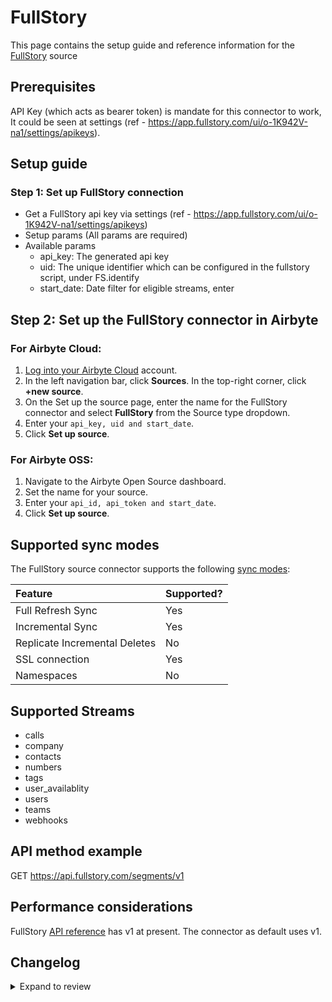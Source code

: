 # FullStory

This page contains the setup guide and reference information for the [FullStory](https://developer.fullstory.com/) source

## Prerequisites

API Key (which acts as bearer token) is mandate for this connector to work, It could be seen at settings (ref - https://app.fullstory.com/ui/o-1K942V-na1/settings/apikeys).

## Setup guide

### Step 1: Set up FullStory connection

- Get a FullStory api key via settings (ref - https://app.fullstory.com/ui/o-1K942V-na1/settings/apikeys)
- Setup params (All params are required)
- Available params
  - api_key: The generated api key
  - uid: The unique identifier which can be configured in the fullstory script, under FS.identify
  - start_date: Date filter for eligible streams, enter

## Step 2: Set up the FullStory connector in Airbyte

### For Airbyte Cloud:

1. [Log into your Airbyte Cloud](https://cloud.airbyte.io/workspaces) account.
2. In the left navigation bar, click **Sources**. In the top-right corner, click **+new source**.
3. On the Set up the source page, enter the name for the FullStory connector and select **FullStory** from the Source type dropdown.
4. Enter your `api_key, uid and start_date`.
5. Click **Set up source**.

### For Airbyte OSS:

1. Navigate to the Airbyte Open Source dashboard.
2. Set the name for your source.
3. Enter your `api_id, api_token and start_date`.
4. Click **Set up source**.

## Supported sync modes

The FullStory source connector supports the following [sync modes](https://docs.airbyte.com/cloud/core-concepts#connection-sync-modes):

| Feature                       | Supported? |
| :---------------------------- | :--------- |
| Full Refresh Sync             | Yes        |
| Incremental Sync              | Yes        |
| Replicate Incremental Deletes | No         |
| SSL connection                | Yes        |
| Namespaces                    | No         |

## Supported Streams

- calls
- company
- contacts
- numbers
- tags
- user_availablity
- users
- teams
- webhooks

## API method example

GET https://api.fullstory.com/segments/v1

## Performance considerations

FullStory [API reference](https://api.fullstory.com) has v1 at present. The connector as default uses v1.

## Changelog

<details>
  <summary>Expand to review</summary>

| Version | Date       | Pull Request                                       | Subject        |
| :------ | :--------- | :------------------------------------------------- | :------------- |
| 0.2.24 | 2025-10-14 | [61270](https://github.com/airbytehq/airbyte/pull/61270) | Update dependencies |
| 0.2.23 | 2025-05-24 | [60356](https://github.com/airbytehq/airbyte/pull/60356) | Update dependencies |
| 0.2.22 | 2025-05-10 | [59932](https://github.com/airbytehq/airbyte/pull/59932) | Update dependencies |
| 0.2.21 | 2025-05-03 | [59376](https://github.com/airbytehq/airbyte/pull/59376) | Update dependencies |
| 0.2.20 | 2025-04-26 | [58853](https://github.com/airbytehq/airbyte/pull/58853) | Update dependencies |
| 0.2.19 | 2025-04-19 | [58356](https://github.com/airbytehq/airbyte/pull/58356) | Update dependencies |
| 0.2.18 | 2025-04-12 | [57767](https://github.com/airbytehq/airbyte/pull/57767) | Update dependencies |
| 0.2.17 | 2025-04-05 | [57282](https://github.com/airbytehq/airbyte/pull/57282) | Update dependencies |
| 0.2.16 | 2025-03-29 | [56531](https://github.com/airbytehq/airbyte/pull/56531) | Update dependencies |
| 0.2.15 | 2025-03-22 | [55993](https://github.com/airbytehq/airbyte/pull/55993) | Update dependencies |
| 0.2.14 | 2025-03-08 | [55299](https://github.com/airbytehq/airbyte/pull/55299) | Update dependencies |
| 0.2.13 | 2025-03-01 | [54968](https://github.com/airbytehq/airbyte/pull/54968) | Update dependencies |
| 0.2.12 | 2025-02-22 | [54398](https://github.com/airbytehq/airbyte/pull/54398) | Update dependencies |
| 0.2.11 | 2025-02-15 | [53768](https://github.com/airbytehq/airbyte/pull/53768) | Update dependencies |
| 0.2.10 | 2025-02-08 | [53359](https://github.com/airbytehq/airbyte/pull/53359) | Update dependencies |
| 0.2.9 | 2025-02-01 | [52870](https://github.com/airbytehq/airbyte/pull/52870) | Update dependencies |
| 0.2.8 | 2025-01-25 | [52304](https://github.com/airbytehq/airbyte/pull/52304) | Update dependencies |
| 0.2.7 | 2025-01-18 | [51657](https://github.com/airbytehq/airbyte/pull/51657) | Update dependencies |
| 0.2.6 | 2025-01-11 | [51078](https://github.com/airbytehq/airbyte/pull/51078) | Update dependencies |
| 0.2.5 | 2025-01-04 | [50587](https://github.com/airbytehq/airbyte/pull/50587) | Update dependencies |
| 0.2.4 | 2024-12-21 | [50050](https://github.com/airbytehq/airbyte/pull/50050) | Update dependencies |
| 0.2.3 | 2024-12-14 | [49524](https://github.com/airbytehq/airbyte/pull/49524) | Update dependencies |
| 0.2.2 | 2024-12-12 | [49156](https://github.com/airbytehq/airbyte/pull/49156) | Update dependencies |
| 0.2.1 | 2024-10-29 | [47794](https://github.com/airbytehq/airbyte/pull/47794) | Update dependencies |
| 0.2.0 | 2024-08-23 | [44612](https://github.com/airbytehq/airbyte/pull/44612) | Refactor connector to manifest-only format |
| 0.1.14 | 2024-08-17 | [44222](https://github.com/airbytehq/airbyte/pull/44222) | Update dependencies |
| 0.1.13 | 2024-08-12 | [43781](https://github.com/airbytehq/airbyte/pull/43781) | Update dependencies |
| 0.1.12 | 2024-08-10 | [43688](https://github.com/airbytehq/airbyte/pull/43688) | Update dependencies |
| 0.1.11 | 2024-08-03 | [43197](https://github.com/airbytehq/airbyte/pull/43197) | Update dependencies |
| 0.1.10 | 2024-07-27 | [42694](https://github.com/airbytehq/airbyte/pull/42694) | Update dependencies |
| 0.1.9 | 2024-07-20 | [42299](https://github.com/airbytehq/airbyte/pull/42299) | Update dependencies |
| 0.1.8 | 2024-07-13 | [41798](https://github.com/airbytehq/airbyte/pull/41798) | Update dependencies |
| 0.1.7 | 2024-07-10 | [41387](https://github.com/airbytehq/airbyte/pull/41387) | Update dependencies |
| 0.1.6 | 2024-07-09 | [41190](https://github.com/airbytehq/airbyte/pull/41190) | Update dependencies |
| 0.1.5 | 2024-07-06 | [40867](https://github.com/airbytehq/airbyte/pull/40867) | Update dependencies |
| 0.1.4 | 2024-06-25 | [40333](https://github.com/airbytehq/airbyte/pull/40333) | Update dependencies |
| 0.1.3 | 2024-06-22 | [40192](https://github.com/airbytehq/airbyte/pull/40192) | Update dependencies |
| 0.1.2 | 2024-06-06 | [39195](https://github.com/airbytehq/airbyte/pull/39195) | [autopull] Upgrade base image to v1.2.2 |
| 0.1.1 | 2024-05-20 | [38420](https://github.com/airbytehq/airbyte/pull/38420) | [autopull] base image + poetry + up_to_date |
| 0.1.0   | 2023-04-25 | [Init](https://github.com/airbytehq/airbyte/pull/) | Initial commit |

</details>
